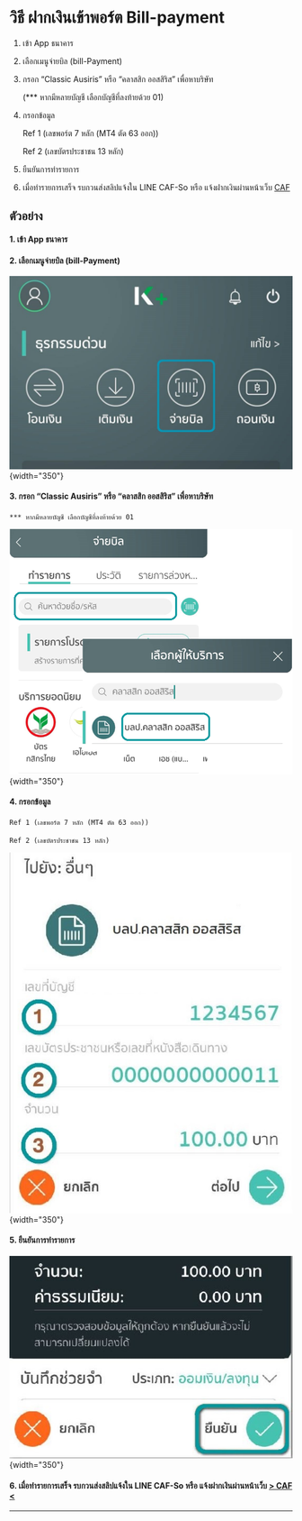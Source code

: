 # วิธี ฝากเงินเข้าพอร์ต Bill-payment

1. เข้า App ธนาคาร

2. เลือกเมนูจ่ายบิล (bill-Payment)

3. กรอก “Classic Ausiris” หรือ “คลาสสิก ออสสิริส” เพื่อหาบริษัท

    (*** หากมีหลายบัญชี เลือกบัญชีที่ลงท้ายด้วย 01)

4. กรอกข้อมูล

    Ref 1 (เลขพอร์ต 7 หลัก (MT4 ตัด 63 ออก))

    Ref 2 (เลขบัตรประชาชน 13 หลัก)

5. ยืนยันการทำรายการ

6. เมื่อทำรายการเสร็จ รบกวนส่งสลิปแจ้งใน LINE CAF-So หรือ แจ้งฝากเงินผ่านหน้าเว็บ [CAF](https://www.caf.co.th/)

## ตัวอย่าง

#### 1. เข้า App ธนาคาร

#### 2. เลือกเมนูจ่ายบิล (bill-Payment)

![02](images/deposit/02.jpg){width="350"}

#### 3. กรอก “Classic Ausiris” หรือ “คลาสสิก ออสสิริส” เพื่อหาบริษัท 

    *** หากมีหลายบัญชี เลือกบัญชีที่ลงท้ายด้วย 01

![03](images/deposit/03.PNG){width="350"}

#### 4. กรอกข้อมูล

    Ref 1 (เลขพอร์ต 7 หลัก (MT4 ตัด 63 ออก))

    Ref 2 (เลขบัตรประชาชน 13 หลัก)

![04](images/deposit/04.JPG){width="350"}

#### 5. ยืนยันการทำรายการ

![05](images/deposit/05.JPG){width="350"}

#### 6. เมื่อทำรายการเสร็จ รบกวนส่งสลิปแจ้งใน LINE CAF-So หรือ แจ้งฝากเงินผ่านหน้าเว็บ [> CAF <](https://www.caf.co.th/)
---